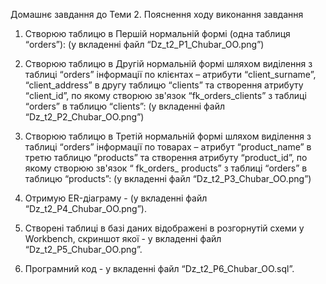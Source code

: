 Домашнє завдання до Теми 2.
Пояснення ходу виконання завдання

1.  Створюю таблицю в Першій нормальній формі (одна таблиця “orders”):
(у вкладенні файл “Dz_t2_P1_Chubar_OO.png”)
	 

2. Створюю таблицю в Другій нормальній формі шляхом виділення з таблиці “orders” інформації по клієнтах – атрибути “client_surname”, “client_address” в другу таблицю “clients” та створення атрибуту “client_id”, по якому створюю зв'язок “fk_orders_clients” з таблиці “orders” в таблицю “clients”:
(у вкладенні файл “Dz_t2_P2_Chubar_OO.png”)

	 

3. Створюю таблицю в Третій нормальній формі шляхом виділення з таблиці “orders” інформації по товарах – атрибут “product_name” в третю таблицю “products” та створення атрибуту “product_id”, по якому створюю зв'язок “ fk_orders_ products” з таблиці “orders” в таблицю “products”:
(у вкладенні файл “Dz_t2_P3_Chubar_OO.png”)

 

4. Отримую ER-діаграму - (у вкладенні файл “Dz_t2_P4_Chubar_OO.png”).

5. Створені таблиці в базі даних відображені в розгорнутій схеми у Workbench, скриншот якої - у вкладенні файл “Dz_t2_P5_Chubar_OO.png”.

6. Програмний код - у вкладенні файл “Dz_t2_P6_Chubar_OO.sql”.
